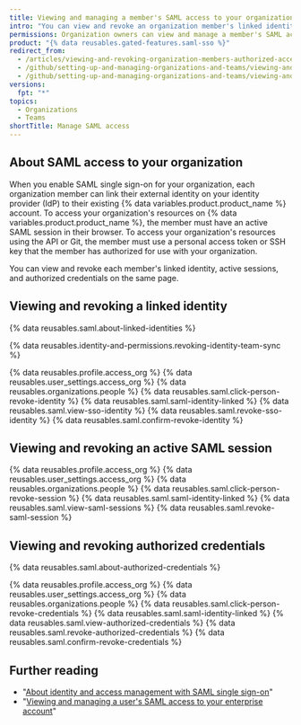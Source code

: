 ```yaml
---
title: Viewing and managing a member's SAML access to your organization
intro: "You can view and revoke an organization member's linked identity, active sessions, and authorized credentials."
permissions: Organization owners can view and manage a member's SAML access to an organization.
product: "{% data reusables.gated-features.saml-sso %}"
redirect_from:
  - /articles/viewing-and-revoking-organization-members-authorized-access-tokens
  - /github/setting-up-and-managing-organizations-and-teams/viewing-and-revoking-organization-members-authorized-access-tokens
  - /github/setting-up-and-managing-organizations-and-teams/viewing-and-managing-a-members-saml-access-to-your-organization
versions:
  fpt: "*"
topics:
  - Organizations
  - Teams
shortTitle: Manage SAML access
---
```


## About SAML access to your organization

When you enable SAML single sign-on for your organization, each organization member can link their external identity on your identity provider (IdP) to their existing {% data variables.product.product_name %} account. To access your organization's resources on {% data variables.product.product_name %}, the member must have an active SAML session in their browser. To access your organization's resources using the API or Git, the member must use a personal access token or SSH key that the member has authorized for use with your organization.

You can view and revoke each member's linked identity, active sessions, and authorized credentials on the same page.

## Viewing and revoking a linked identity

{% data reusables.saml.about-linked-identities %}

{% data reusables.identity-and-permissions.revoking-identity-team-sync %}

{% data reusables.profile.access_org %}
{% data reusables.user_settings.access_org %}
{% data reusables.organizations.people %}
{% data reusables.saml.click-person-revoke-identity %}
{% data reusables.saml.saml-identity-linked %}
{% data reusables.saml.view-sso-identity %}
{% data reusables.saml.revoke-sso-identity %}
{% data reusables.saml.confirm-revoke-identity %}

## Viewing and revoking an active SAML session

{% data reusables.profile.access_org %}
{% data reusables.user_settings.access_org %}
{% data reusables.organizations.people %}
{% data reusables.saml.click-person-revoke-session %}
{% data reusables.saml.saml-identity-linked %}
{% data reusables.saml.view-saml-sessions %}
{% data reusables.saml.revoke-saml-session %}

## Viewing and revoking authorized credentials

{% data reusables.saml.about-authorized-credentials %}

{% data reusables.profile.access_org %}
{% data reusables.user_settings.access_org %}
{% data reusables.organizations.people %}
{% data reusables.saml.click-person-revoke-credentials %}
{% data reusables.saml.saml-identity-linked %}
{% data reusables.saml.view-authorized-credentials %}
{% data reusables.saml.revoke-authorized-credentials %}
{% data reusables.saml.confirm-revoke-credentials %}

## Further reading

- "[About identity and access management with SAML single sign-on](/articles/about-identity-and-access-management-with-saml-single-sign-on)"
- "[Viewing and managing a user's SAML access to your enterprise account](/github/setting-up-and-managing-your-enterprise/viewing-and-managing-a-users-saml-access-to-your-enterprise-account)"
